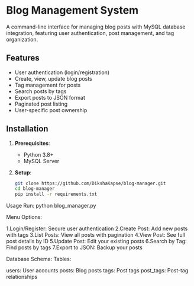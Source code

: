 # Blog Management System

A command-line interface for managing blog posts with MySQL database integration, featuring user authentication, post management, and tag organization.

## Features

-  User authentication (login/registration)
-  Create, view, update blog posts
-  Tag management for posts
-  Search posts by tags
-  Export posts to JSON format
-  Paginated post listing
-  User-specific post ownership

## Installation

1. **Prerequisites**:
   - Python 3.8+
   - MySQL Server

2. **Setup**:
   ```bash
   git clone https://github.com/DikshaKapse/blog-manager.git
   cd blog-manager
   pip install -r requirements.txt

Usage
Run:
python blog_manager.py

Menu Options:

1.Login/Register: Secure user authentication
2.Create Post: Add new posts with tags
3.List Posts: View all posts with pagination
4.View Post: See full post details by ID
5.Update Post: Edit your existing posts
6.Search by Tag: Find posts by tags
7.Export to JSON: Backup your posts

Database Schema:
Tables:

users: User accounts
posts: Blog posts
tags: Post tags
post_tags: Post-tag relationships
